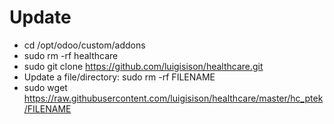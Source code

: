 # Update
* cd /opt/odoo/custom/addons
* sudo rm -rf healthcare
* sudo git clone https://github.com/luigisison/healthcare.git
* Update a file/directory: sudo rm -rf FILENAME
* sudo wget https://raw.githubusercontent.com/luigisison/healthcare/master/hc_ptek/FILENAME
